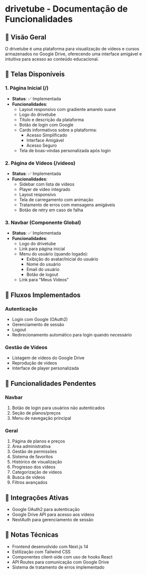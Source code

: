 # drivetube - Documentação de Funcionalidades

## 🎯 Visão Geral
O drivetube é uma plataforma para visualização de vídeos e cursos armazenados no Google Drive, oferecendo uma interface amigável e intuitiva para acesso ao conteúdo educacional.

## 📱 Telas Disponíveis

### 1. Página Inicial (/)
- **Status**: ✅ Implementada
- **Funcionalidades**:
  - Layout responsivo com gradiente amarelo suave
  - Logo do drivetube
  - Título e descrição da plataforma
  - Botão de login com Google
  - Cards informativos sobre a plataforma:
    - Acesso Simplificado
    - Interface Amigável
    - Acesso Seguro
  - Tela de boas-vindas personalizada após login

### 2. Página de Vídeos (/videos)
- **Status**: ✅ Implementada
- **Funcionalidades**:
  - Sidebar com lista de vídeos
  - Player de vídeo integrado
  - Layout responsivo
  - Tela de carregamento com animação
  - Tratamento de erros com mensagens amigáveis
  - Botão de retry em caso de falha

### 3. Navbar (Componente Global)
- **Status**: ✅ Implementada
- **Funcionalidades**:
  - Logo do drivetube
  - Link para página inicial
  - Menu do usuário (quando logado):
    - Exibição do avatar/inicial do usuário
    - Nome do usuário
    - Email do usuário
    - Botão de logout
  - Link para "Meus Vídeos"

## 🔄 Fluxos Implementados

### Autenticação
- Login com Google (OAuth2)
- Gerenciamento de sessão
- Logout
- Redirecionamento automático para login quando necessário

### Gestão de Vídeos
- Listagem de vídeos do Google Drive
- Reprodução de vídeos
- Interface de player personalizada

## 🚧 Funcionalidades Pendentes

### Navbar
1. Botão de login para usuários não autenticados
2. Seção de planos/preços
3. Menu de navegação principal

### Geral
1. Página de planos e preços
2. Área administrativa
3. Gestão de permissões
4. Sistema de favoritos
5. Histórico de visualização
6. Progresso dos vídeos
7. Categorização de vídeos
8. Busca de vídeos
9. Filtros avançados

## 🔐 Integrações Ativas
- Google OAuth2 para autenticação
- Google Drive API para acesso aos vídeos
- NextAuth para gerenciamento de sessão

## 📝 Notas Técnicas
- Frontend desenvolvido com Next.js 14
- Estilização com Tailwind CSS
- Componentes client-side com uso de hooks React
- API Routes para comunicação com Google Drive
- Sistema de tratamento de erros implementado 